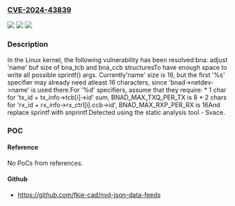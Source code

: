 ### [CVE-2024-43839](https://cve.mitre.org/cgi-bin/cvename.cgi?name=CVE-2024-43839)
![](https://img.shields.io/static/v1?label=Product&message=Linux&color=blue)
![](https://img.shields.io/static/v1?label=Version&message=8b230ed8ec96%3C%20f121740f69ed%20&color=brighgreen)
![](https://img.shields.io/static/v1?label=Vulnerability&message=n%2Fa&color=brighgreen)

### Description

In the Linux kernel, the following vulnerability has been resolved:bna: adjust 'name' buf size of bna_tcb and bna_ccb structuresTo have enough space to write all possible sprintf() args. Currently'name' size is 16, but the first '%s' specifier may already need atleast 16 characters, since 'bnad->netdev->name' is used there.For '%d' specifiers, assume that they require: * 1 char for 'tx_id + tx_info->tcb[i]->id' sum, BNAD_MAX_TXQ_PER_TX is 8 * 2 chars for 'rx_id + rx_info->rx_ctrl[i].ccb->id', BNAD_MAX_RXP_PER_RX   is 16And replace sprintf with snprintf.Detected using the static analysis tool - Svace.

### POC

#### Reference
No PoCs from references.

#### Github
- https://github.com/fkie-cad/nvd-json-data-feeds

